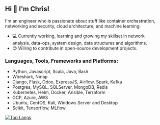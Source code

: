 ## Hi 👋 I'm Chris! 

I'm an engineer who is passionate about stuff like container orchestration, networking and security, cloud architecture, and machine learning.

- 💻 Currently working, learning and growing my skillset in network analysis, data-ops, system design, data structures and algorithms.
- 😊 Willing to contribute in open-source development projects.

### Languages, Tools, Frameworks and Platforms:
  - Python, Javascript, Scala, Java, Bash
  - Wireshark, Nmap
  - Django, Flask, Odoo, ExpressJS, Airflow, Spark, Kafka
  - Postgres, MySQL, SQLServer, MongoDB, Redis
  - Kubernetes, Helm, Docker, Ansible, Terraform
  - GCP, Azure, AWS
  - Ubuntu, CentOS, Kali, Windows Server and Desktop
  - Scikit, Tensorflow, MLflow

[![Top Langs](https://github-readme-stats.vercel.app/api/top-langs/?username=limitpointinf0&layout=compact)](https://github.com/limitpointinf0/github-readme-stats)
